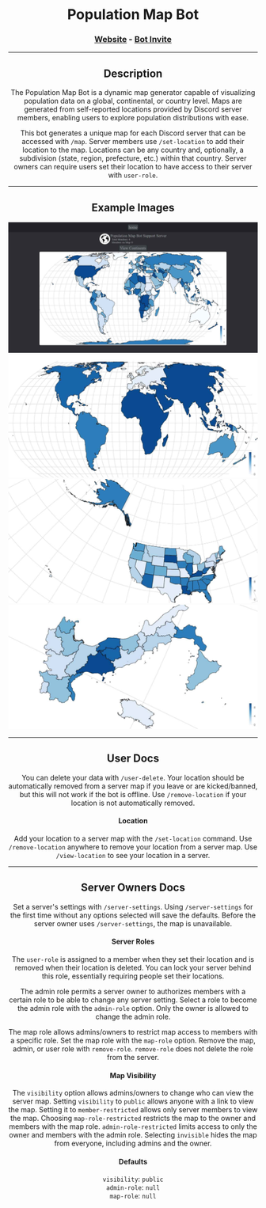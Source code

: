 <div align="center">
  
  # Population Map Bot

  ### [Website](https://population-map-bot.fly.dev/) - [Bot Invite](https://discord.com/oauth2/authorize?client_id=1115149738614984764&permissions=414464657472&scope=bot)
  <hr class="rounded">

  ## Description
  The Population Map Bot is a dynamic map generator capable of visualizing population data on a global, continental, or country level. Maps are generated from self-reported locations provided by Discord server members, enabling users to explore population distributions with ease.

  This bot generates a unique map for each Discord server that can be accessed with `/map`. Server members use `/set-location` to add their location to the map. Locations can be any country and, optionally, a subdivision (state, region, prefecture, etc.) within that country. Server owners can require users set their location to have access to their server with `user-role`.

  <hr class="rounded">

  ## Example Images
  ![World Map Example](/images/WORLD-example.jpg)
  ![Continents Map Example](/images/CONTINENTS-example.jpg)
  ![USA Map Example](/images/US-example.jpg)
  ![Italy Map Example](/images/IT-example.jpg)

  <hr class="rounded">
  
  ## User Docs
  You can delete your data with `/user-delete`. Your location should be automatically removed from a server map if you leave or are kicked/banned, but this will not work if the bot is offline. Use `/remove-location` if your location is not automatically removed.

  #### Location
  Add your location to a server map with the `/set-location` command. Use `/remove-location` anywhere to remove your location from a server map. Use `/view-location` to see your location in a server.

  <hr class="rounded">
  
  ## Server Owners Docs
  Set a server's settings with `/server-settings`. Using `/server-settings` for the first time without any options selected will save the defaults. Before the server owner uses `/server-settings`, the map is unavailable.

  #### Server Roles
  The `user-role` is assigned to a member when they set their location and is removed when their location is deleted. You can lock your server behind this role, essentially requiring people set their locations.

  The admin role permits a server owner to authorizes members with a certain role to be able to change any server setting. Select a role to become the admin role with the `admin-role` option. Only the owner is allowed to change the admin role.
  
  The map role allows admins/owners to restrict map access to members with a specific role. Set the map role with the `map-role` option. Remove the map, admin, or user role with `remove-role`. `remove-role` does not delete the role from the server.

  #### Map Visibility
  The `visibility` option allows admins/owners to change who can view the server map. Setting `visibility` to `public` allows anyone with a link to view the map. Setting it to `member-restricted` allows only server members to view the map. Choosing `map-role-restricted` restricts the map to the owner and members with the map role. `admin-role-restricted` limits access to only the owner and members with the admin role. Selecting `invisible` hides the map from everyone, including admins and the owner.

  #### Defaults
  `visibility`: `public`
  <br/>
  `admin-role`: `null`
  <br/>
  `map-role`: `null`
</div>
